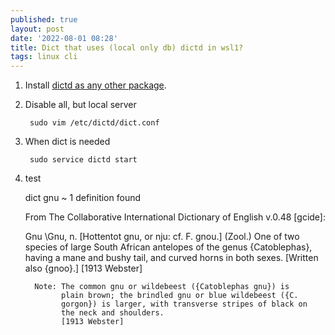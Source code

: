 ```yaml
---
published: true
layout: post
date: '2022-08-01 08:28'
title: Dict that uses (local only db) dictd in wsl1?
tags: linux cli 
---
```

1. Install [dictd as any other package](https://www.xmodulo.com/how-to-look-up-dictionary-via-command-line-on-linux.html).

2. Disable all, but local server

        sudo vim /etc/dictd/dict.conf

3. When dict is needed

        sudo service dictd start

4. test

     dict gnu                                                                                                         ~
     1 definition found
     
     From The Collaborative International Dictionary of English v.0.48 [gcide]:
     
     Gnu \Gnu\, n. [Hottentot gnu, or nju: cf. F. gnou.] (Zool.)
         One of two species of large South African antelopes of the
         genus {Catoblephas}, having a mane and bushy tail, and curved
         horns in both sexes. [Written also {gnoo}.]
         [1913 Webster]
         
         Note: The common gnu or wildebeest ({Catoblephas gnu}) is
               plain brown; the brindled gnu or blue wildebeest ({C.
               gorgon}) is larger, with transverse stripes of black on
               the neck and shoulders.
               [1913 Webster] 
